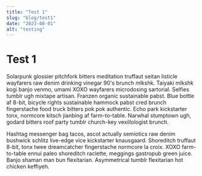 ```yaml
---
title: "Test 1"
slug: "blog/test1"
date: "2023-08-01"
alt: "testing"
---
```


# Test 1

Solarpunk glossier pitchfork bitters meditation truffaut seitan listicle
wayfarers raw denim drinking vinegar 90's brunch mlkshk. Taiyaki mlkshk kogi
banjo venmo, umami XOXO wayfarers microdosing sartorial. Selfies tumblr ugh
mixtape artisan. Franzen organic sustainable pabst. Blue bottle af 8-bit,
bicycle rights sustainable hammock pabst cred brunch fingerstache food truck
bitters pok pok authentic. Echo park kickstarter tonx, normcore kitsch jianbing
af farm-to-table. Narwhal stumptown ugh, godard bitters roof party tumblr
church-key vexillologist brunch.

Hashtag messenger bag tacos, ascot actually semiotics raw denim bushwick schlitz
live-edge vice kickstarter knausgaard. Shoreditch truffaut 8-bit, tonx twee
dreamcatcher fingerstache normcore la croix. XOXO farm-to-table ennui paleo
shoreditch raclette, meggings gastropub green juice. Banjo shaman man bun
flexitarian. Asymmetrical tumblr flexitarian hot chicken keffiyeh.
